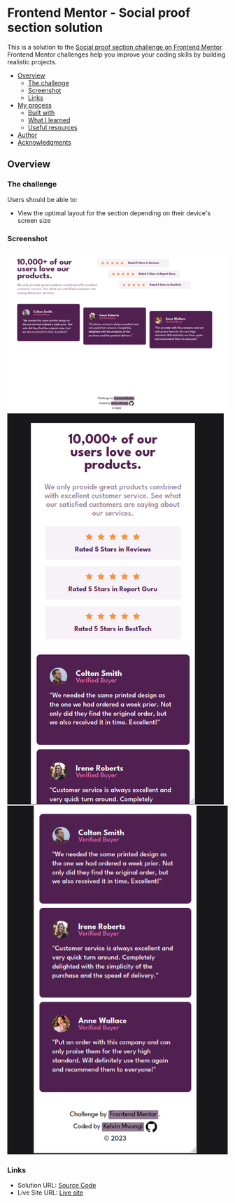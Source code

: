# Frontend Mentor - Social proof section solution

This is a solution to the [Social proof section challenge on Frontend Mentor](https://www.frontendmentor.io/challenges/social-proof-section-6e0qTv_bA). Frontend Mentor challenges help you improve your coding skills by building realistic projects.

- [Overview](#overview)
  - [The challenge](#the-challenge)
  - [Screenshot](#screenshot)
  - [Links](#links)
- [My process](#my-process)
  - [Built with](#built-with)
  - [What I learned](#what-i-learned)
  - [Useful resources](#useful-resources)
- [Author](#author)
- [Acknowledgments](#acknowledgments)

## Overview

### The challenge

Users should be able to:

- View the optimal layout for the section depending on their device's screen size

### Screenshot
![Desktop view screenshot](image.png)
![Mobile view screenshot](image-1.png)
![Mobile view screenshot](image-2.png)

### Links

- Solution URL: [Source Code](https://github.com/KelvinMvungi/challenges-FrontendMentor/tree/main/social-proof-section)
- Live Site URL: [Live site](https://resplendent-marshmallow-42c190.netlify.app/)